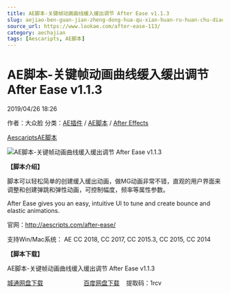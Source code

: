 ```yaml
---
title: AE脚本-关键帧动画曲线缓入缓出调节 After Ease v1.1.3
slug: aejiao-ben-guan-jian-zheng-dong-hua-qu-xian-huan-ru-huan-chu-diao-jie-after-ease-v1-1-3
source_url: https://www.lookae.com/after-ease-113/
category: aechajian
tags: [Aescaripts, AE脚本]
---
```

# AE脚本-关键帧动画曲线缓入缓出调节 After Ease v1.1.3

2019/04/26 18:26

作者：大众脸
分类：[AE插件](https://www.lookae.com/after-effects/aechajian/) / [AE脚本](https://www.lookae.com/after-effects/aescripts/) / [After Effects](https://www.lookae.com/after-effects/)

[Aescaripts](https://www.lookae.com/tag/aescaripts/)[AE脚本](https://www.lookae.com/tag/ae%e8%84%9a%e6%9c%ac/)

![AE脚本-关键帧动画曲线缓入缓出调节 After Ease v1.1.3](https://www.lookae.com/wp-content/uploads/2019/04/After-Ease.jpg "AE脚本-关键帧动画曲线缓入缓出调节 After Ease v1.1.3-LookAE.com")

**【脚本介绍】**

脚本可以轻松简单的创建缓入缓出动画，做MG动画非常不错，直观的用户界面来调整和创建弹跳和弹性动画，可控制幅度，频率等属性参数。

After Ease gives you an easy, intuitive UI to tune and create bounce and elastic animations.

官网：http://aescripts.com/after-ease/

支持Win/Mac系统： AE CC 2018, CC 2017, CC 2015.3, CC 2015, CC 2014

**【脚本下载】**

AE脚本-关键帧动画曲线缓入缓出调节 After Ease v1.1.3

[城通网盘下载](https://lookae.ctfile.com/fs/680462-368537089)                        [百度网盘下载](https://pan.baidu.com/s/1i2_H66ZztedxnflfUcZ14g)    提取码：1rcv
